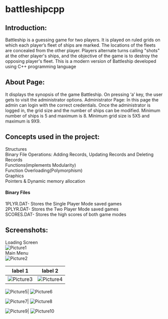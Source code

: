 # battleshipcpp
## Introduction:
Battleship is a guessing game for two players. It is played on
ruled grids on which each player’s fleet of ships are marked.
The locations of the fleets are concealed from the other
player. Players alternate turns calling &quot;shots&quot; at the other
player&#39;s ships, and the objective of the game is to destroy the
opposing player&#39;s fleet. This is a modern version of Battleship
developed using C++ programming language

## About Page:
It displays the synopsis of the game Battleship. On pressing ‘a’
key, the user gets to visit the administrator options.
Administrator Page:
In this page the admin can login with the correct credentials.
Once the administrator is logged in, the grid size and the
number of ships can be modified.
Minimum number of ships is 5 and maximum is 8.
Minimum grid size is 5X5 and maximum is 9X9.

## Concepts used in the project:

Structures <br />
Binary File Operations: Adding Records, Updating Records and Deleting Records <br />
Functions(implements Modularity) <br />
Function Overloading(Polymorphism) <br />
Graphics <br />
Pointers &amp; Dynamic memory allocation
#### Binary Files <br />
1PLYR.DAT- Stores the Single Player Mode saved games <br />
2PLYR.DAT- Stores the Two Player Mode saved games <br />
SCORES.DAT- Stores the high scores of both game modes <br />

## Screenshots:
Loading Screen <br />
![Picture1](https://user-images.githubusercontent.com/54500859/189523434-6eda4600-1c66-4b1e-8760-74a2b67e5db8.jpg)<br />
Main Menu <br />
![Picture2](https://user-images.githubusercontent.com/54500859/189523433-b9421415-b428-4926-8c6f-f3318744ac50.jpg)<br />

label 1 | label 2
--- | ---
![Picture3](https://user-images.githubusercontent.com/54500859/189523432-e56ffe87-c52c-46a0-9348-3e59af9363ff.jpg)| ![Picture4](https://user-images.githubusercontent.com/54500859/189523431-256a4a7b-2b34-4fce-93e9-40edf7ab91d9.jpg)

![Picture5](https://user-images.githubusercontent.com/54500859/189523430-37285883-e8aa-49fe-b30f-ae6e90ab59d9.jpg)| ![Picture6](https://user-images.githubusercontent.com/54500859/189523429-b2cdd42e-4789-4f7a-9dbb-e480eadf2fff.jpg)

![Picture7](https://user-images.githubusercontent.com/54500859/189523428-84d2eab9-a049-4a42-90c1-e27bd68ace5b.jpg)| ![Picture8](https://user-images.githubusercontent.com/54500859/189523427-4573d75c-e478-489c-8196-a95e72ea6778.jpg)

![Picture9](https://user-images.githubusercontent.com/54500859/189523426-1cac173b-44e6-471e-9bb4-2cb7f5089af0.jpg)| ![Picture10](https://user-images.githubusercontent.com/54500859/189523425-2b893fa3-38d7-4741-9995-0370aa2ee8f8.jpg)







